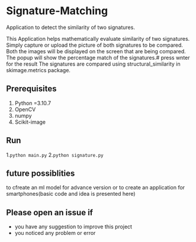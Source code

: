 # Signature-Matching
Application to detect the similarity of two signatures.

This Application helps mathematically evaluate similarity of two signatures. 
Simply capture or upload the picture of both signatures to be compared.
Both the images will be displayed on the screen that are being compared.
The popup will show the percentage match of the signatures.# press wnter for the result
The signatures are compared using structural_similarity in skimage.metrics package.


## Prerequisites
1. Python =3.10.7
2. OpenCV
3. numpy
4. Scikit-image


## Run

1.`python main.py`
2.`python signature.py`

## future possiblities
to cfreate an ml model for advance version or to create an application for smartphones(basic code and idea is presented here)


## Please open an issue if
* you have any suggestion to improve this project
* you noticed any problem or error
